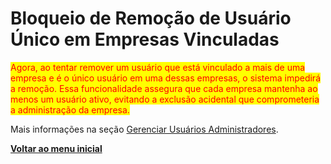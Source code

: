 # Bloqueio de Remoção de Usuário Único em Empresas Vinculadas

<mark style="color:red;">Agora, ao tentar remover um usuário que está vinculado a mais de uma empresa e é o único usuário em uma dessas empresas, o sistema impedirá a remoção. Essa funcionalidade assegura que cada empresa mantenha ao menos um usuário ativo, evitando a exclusão acidental que comprometeria a administração da empresa.</mark>

Mais informações na seção [Gerenciar Usuários Administradores](../../portal/usuarios/gerenciar-usuarios-administradores.md).

[**Voltar ao menu inicial**](./)
